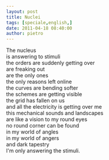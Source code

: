 ```yaml
---
layout: post
title: Nuclei
tags: [speciale,english,]
date: 2011-04-18 08:40:00
author: pietro
---
```

<div dir="ltr" style="text-align: left">The nucleus<br/>is answering to stimuli<br/>the orders are suddenly getting over<br/>are freaking out<br/>are the only ones<br/>the only reasons left online<br/>the curves are bending softer<br/>the schemes are getting visible<br/>the grid has fallen on us<br/>and all the electricity is getting over me<br/>this mechanical sounds and landscapes<br/>are like a vision to my round eyes<br/>no round corner can be found<br/>in my world of angles<br/>in my world of angers<br/>and dark tapestry<br/>I'm only answering the stimuli.<br/>

